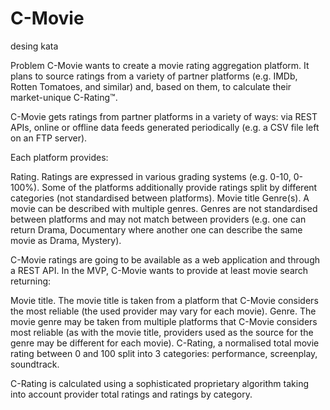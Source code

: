 # C-Movie
desing kata

Problem
C-Movie wants to create a movie rating aggregation platform. It plans to source ratings from a variety of partner platforms (e.g. IMDb, Rotten Tomatoes, and similar) and, based on them, to calculate their market-unique C-Rating™.



C-Movie gets ratings from partner platforms in a variety of ways: via REST APIs, online or offline data feeds generated periodically (e.g. a CSV file left on an FTP server).



Each platform provides:

Rating. Ratings are expressed in various grading systems (e.g. 0-10, 0-100%). Some of the platforms additionally provide ratings split by different categories (not standardised between platforms). 
Movie title
Genre(s). A movie can be described with multiple genres. Genres are not standardised between platforms and may not match between providers (e.g. one can return Drama, Documentary where another one can describe the same movie as Drama, Mystery).


C-Movie ratings are going to be available as a web application and through a REST API. In the MVP, C-Movie wants to provide at least movie search returning:

Movie title. The movie title is taken from a platform that C-Movie considers the most reliable (the used provider may vary for each movie).
Genre. The movie genre may be taken from multiple platforms that C-Movie considers most reliable (as with the movie title, providers used as the source for the genre may be different for each movie).
C-Rating, a normalised total movie rating between 0 and 100 split into 3 categories: performance, screenplay, soundtrack.


C-Rating is calculated using a sophisticated proprietary algorithm taking into account provider total ratings and ratings by category.

